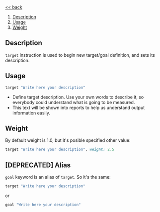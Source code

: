[<< back](../README.md)

1. [Description](#description)
2. [Usage](#usage)
4. [Weight](#weight)

## Description

`target` instruction is used to begin new target/goal definition, and sets its description.

## Usage

```ruby
target "Write here your description"
```

* Define target description. Use your own words to describe it, so everybody could understand what is going to be measured.
* This text will be shown into reports to help us understand output information easily.

## Weight

By default weight is 1.0, but it's posible specified other value:

```ruby
target "Write here your description", weight: 2.5
```

## [DEPRECATED] Alias

`goal` keyword is an alias of `target`. So it's the same:

```ruby
target "Write here your description"
```

or

```ruby
goal "Write here your description"
```
